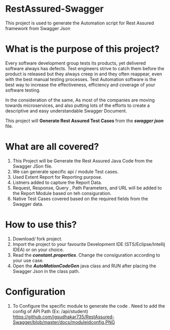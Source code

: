 # RestAssured-Swagger
This project is used to generate the Automation script for Rest Assured framework from Swagger Json

<!-- Jar file added.

activation-1.1.jar
animal-sniffer-annotations-1.17.jar
bson-3.0.4.jar
btf-1.2.jar
checker-compat-qual-2.5.2.jar
commons-codec-1.9.jar
commons-io-2.6.jar
commons-lang3-3.2.1.jar
commons-lang3-3.4.jar
commons-logging-1.2.jar
error_prone_annotations-2.2.0.jar
extentreports-4.0.6.jar
failureaccess-1.0.1.jar
freemarker-2.3.23.jar
groovy-3.0.3.jar
groovy-json-3.0.3.jar
groovy-xml-3.0.3.jar
gson-2.8.5.jar
guava-27.0.1-android.jar
hamcrest-2.1.jar
httpclient-4.5.3.jar
httpcore-4.4.6.jar
httpmime-4.5.3.jar
j2objc-annotations-1.1.jar
jackson-annotations-2.10.2.jar
jackson-core-2.10.2.jar
jackson-coreutils-1.6.jar
jackson-databind-2.10.2.jar
jackson-dataformat-yaml-2.10.2.jar
jackson-datatype-jsr310-2.10.1.jar
jakarta.activation-api-1.2.1.jar
jakarta.activation-api-1.2.2.jar
jakarta.validation-api-2.0.2.jar
jakarta.xml.bind-api-2.3.2.jar
jakarta.xml.bind-api-2.3.3.jar
jaxb-impl-2.3.3.jar
joda-time-2.9.7.jar
jopt-simple-5.0.3.jar
json-patch-1.6.jar
json-schema-core-1.2.8.jar
json-schema-validator-2.2.8.jar
json-simple-1.1.1.jar
jsoup-1.8.3.jar
jsr305-3.0.2.jar
libphonenumber-8.0.0.jar
listenablefuture-9999.0-empty-to-avoid-conflict-with-guava.jar
lombok.jar
mailapi-1.4.3.jar
mongodb-driver-3.0.4.jar
mongodb-driver-core-3.0.4.jar
msg-simple-1.1.jar
reactive-streams-1.0.2.jar
rest-assured-4.3.1.jar
rhino-1.7R4.jar
rxjava-2.1.14.jar
slf4j-api-1.7.30.jar
slf4j-ext-1.7.30.jar
swagger-models-1.6.1.jar
tagsoup-1.2.1.jar
uri-template-0.9.jar
validation-api-1.1.0.Final.jar -->

# What is the purpose of this project?
Every software development group tests its products, yet delivered software always has defects. Test engineers strive to catch them before the product is released but they always creep in and they often reappear, even with the best manual testing processes. Test Automation software is the best way to increase the effectiveness, efficiency and coverage of your software testing.

In the consideration of the same, As most of the companies are moving towards microservices, and also putting lots of the efforts to 
create a descriptive and easy understandable Swagger Document.

This project will <b>Generate Rest Assured Test Cases </b> from the <i><b>swagger json</b></i> file. 

# What are all covered?
1. This Project will be Generate the Rest Assured Java Code from the Swagger JSon file.
2. We can generate specific api / module Test cases.
3. Used Extent Report for Reporting purpose.
4. Listners added to capture the Report Data.
5. Request, Response, Query , Path Parameters, and  URL will be added to the Report Module based on teh consiguration.
6. Native Test Cases covered based on the required fields from the Swagger data.

# How to use this?
1. Download/ fork project.
2. Import the project to your favourite Development IDE (STS/Eclipse/Intellij IDEA) or on your choice.
3. Read the <b><i>constant.properties</i></b>. Change the consiguration according to your use case.
4. Open the <b><i>AutoMationCodeGen</i></b> java class and RUN after placing the Swagger Json in the class path.

# Configuration
1. To Configure the specific module to generate the code . Need to add the config of API Path (Ex: /api/student)
https://github.com/jgsudhakar735/RestAssured-Swagger/blob/master/docs/moduleidconfig.PNG
